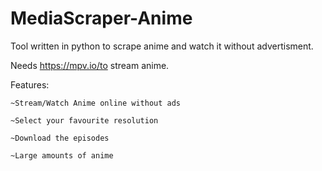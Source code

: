 # MediaScraper-Anime

Tool written in python to scrape anime and watch it without advertisment.

Needs https://mpv.io/to stream anime.

Features:

    ~Stream/Watch Anime online without ads
   
    ~Select your favourite resolution 
    
    ~Download the episodes
    
    ~Large amounts of anime
    
